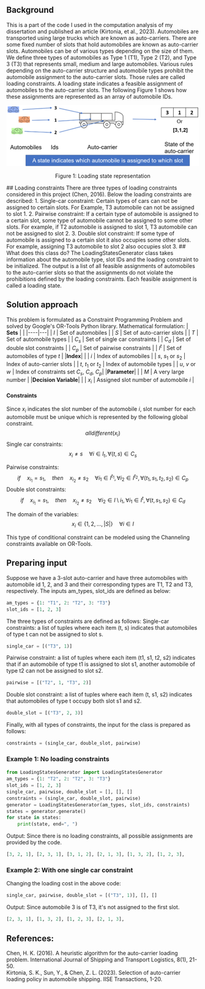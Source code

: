 ## Background
This is a part of the code I used in the computation analysis of my dissertation and published an article (Kirtonia, et al., 2023).
Automobiles are transported using large trucks which are known as auto-carriers. There are some fixed number of slots that hold automobiles are known as auto-carrier slots. Automobiles can be of various types depending on the size of them. We define three types of automobiles as Type 1 (T1), Type 2 (T2), and Type 3 (T3) that represents small, medium and large automobiles. Various rules depending on the auto-carrier structure and automobile types prohibit the automobile assignment to the auto-carrier slots. Those rules are called loading constraints. A loading state indicates a feasible assignment of automobiles to the auto-carrier slots. The following Figure 1 shows how these assignments are represented as an array of automobile IDs.
<p align="center">
    <img src='loading-state.png' width='650'>
</p>
<p align="center">
    Figure 1: Loading state representation
</p>
## Loading constraints
There are three types of loading constraints considered in this project (Chen, 2016). Below the loading constraints are described:
1. Single-car constraint: Certain types of cars can not be assigned to certain slots. For Example, T3 automobile can not be assigned to slot 1.
2. Pairwise constraint: If a certain type of automobile is assigned to a certain slot, some type of automobile cannot be assigned to some other slots. For example, if T2 automobile is assigned to slot 1, T3 automobile can not be assigned to slot 2.
3. Double slot constraint: If some type of automobile is assigned to a certain slot it also occupies some other slots. For example, assigning T3 automobile to slot 2 also occupies slot 3.
## What does this class do?
The LoadingStatesGenerator class takes information about the automobile type, slot IDs and the loading constraint to be initialized. The output is a list of all feasible assignments of automobiles to the auto-carrier slots so that the assignments do not violate the prohibitions defined by the loading constraints. Each feasible assignment is called a loading state. 

## Solution approach
This problem is formulated as a Constraint Programming Problem and solved by Google's OR-Tools Python library. 
Mathematical formulation:
| **Sets**    | <!-- -->    |
|----|---|
| $I$  | Set of automobiles  |
| $S$  | Set of auto-carrier slots |
| $T$  | Set of automobile types |
| $C_s$  | Set of single car constraints |
| $C_d$  | Set of double slot constraints |
| $C_p$  | Set of pairwise constraints |
| $I^t$  | Set of automobiles of type $t$ |
|**Index**|<!-- --> |
| $i$  | Index of automobiles |
| $s$, $s_1$ or $s_2$  | Index of auto-carrier slots |
| $t$, $t_1$ or $t_2$  | Index of automobile types |
| $u$, $v$ or $w$  | Index of constraints set $C_s$,  $C_d$, $C_p$|
|**Parameter**|<!-- --> |
| $M$  | A very large number |
|**Decision Variable**|<!-- --> |
| $x_i$  | Assigned slot number of automobile $i$ |

#### Constraints
Since $x_i$ indicates the slot number of the automobile $i$, slot number for each automobile must be unique which is represented by the following global constraint.
$$alldifferent(x_i)$$
Single car constraints: 
$$x_i \neq s \quad \forall i \in I_t, \forall(t, s)\in C_s$$

Pairwise constraints: 
$$if \quad x_{i_1} = s_1, \quad then \quad x_{i_2} \neq s_2 \quad \forall i_1 \in I^{t_1}, \forall i_2 \in I^{t_2}, \forall(t_1, s_1, t_2, s_2)\in C_p$$
Double slot constraints: 
$$if \quad x_{i_1} = s_1, \quad then \quad x_{i_2} \neq s_2 \quad \forall i_2 \in I\setminus i_1, \forall i_1 \in I^{t}, \forall(t, s_1, s_2)\in C_d$$

The domain of the variables:
$$x_i \in \lbrace 1,2,..., |S| \rbrace \quad \forall i \in I$$

This type of conditional constraint can be modeled using the Channeling constraints available on OR-Tools.

## Preparing input
Suppose we have a 3-slot auto-carrier and have three automobiles with automobile id 1, 2, and 3 and their corresponding types are T1, T2 and T3, respectively. The inputs am_types, slot_ids are defined as below:
```python
am_types = {1: "T1", 2: "T2", 3: "T3"}
slot_ids = [1, 2, 3]
```
The three types of constraints are defined as follows:
Single-car constraints: a list of tuples where each item (t, s) indicates that automobiles of type t can not be assigned to slot s.
```python
single_car = [("T3", 1)]
```
Pairwise constraint: a list of tuples where each item (t1, s1, t2, s2) indicates that if an automobile of type t1 is assigned to slot s1, another automobile of type t2 can not be assigned to slot s2.
```python
pairwise = [("T2", 1, "T3", 2)]
```
Double slot constraint: a list of tuples where each item (t, s1, s2) indicates that automobiles of type t occupy both slot s1 and s2.
```python
double_slot = [("T3", 2, 3)]
```
Finally, with all types of constraints, the input for the class is prepared as follows:
```python
constraints = (single_car, double_slot, pairwise)
```
### Example 1: No loading constraints
```python
from LoadingStatesGenerator import LoadingStatesGenerator
am_types = {1: "T2", 2: "T2", 3: "T3"}
slot_ids = [1, 2, 3]
single_car, pairwise, double_slot = [], [], []
constraints = (single_car, double_slot, pairwise)
generator = LoadingStatesGenerator(am_types, slot_ids, constraints)
states = generator.generate()
for state in states:
    print(state, end=", ")
```
Output: Since there is no loading constraints, all possible assignments are provided by the code.
```python
[3, 2, 1], [2, 3, 1], [3, 1, 2], [2, 1, 3], [1, 3, 2], [1, 2, 3],
```
### Example 2: With one single car constraint
Changing the loading cost in the above code:
```python
single_car, pairwise, double_slot = [("T3", 1)], [], []
```
Output: Since automobile 3 is of T3, it's not assigned to the first slot.
```python
[2, 3, 1], [1, 3, 2], [1, 2, 3], [2, 1, 3],
```
## References:
Chen, H. K. (2016). A heuristic algorithm for the auto-carrier loading problem. International Journal of Shipping and Transport Logistics, 8(1), 21-50. <br />
Kirtonia, S. K., Sun, Y., & Chen, Z. L. (2023). Selection of auto-carrier loading policy in automobile shipping. IISE Transactions, 1-20.
